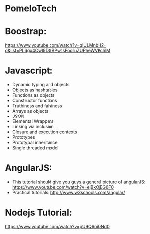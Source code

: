 # PomeloTech

# Boostrap:
https://www.youtube.com/watch?v=qIULMnbH2-o&list=PL6gx4Cwl9DGBPw1sFodruZUPheWVKchlM

# Javascript:
- Dynamic typing and objects
- Objects as hashtables
- Functions as objects
- Constructor functions
- Truthiness and falsiness
- Arrays as objects
- JSON
- Elemental Wrappers
- Linking via inclusion
- Closure and execution contexts
- Prototypes
- Prototypal inheritance
- Single threaded model

# AngularJS:
- This tutorial should give you guys a general picture of angularJS:
https://www.youtube.com/watch?v=ejBkOjEG6F0
- Practical tutorials:
http://www.w3schools.com/angular/

# Nodejs Tutorial:
https://www.youtube.com/watch?v=pU9Q6oiQNd0
